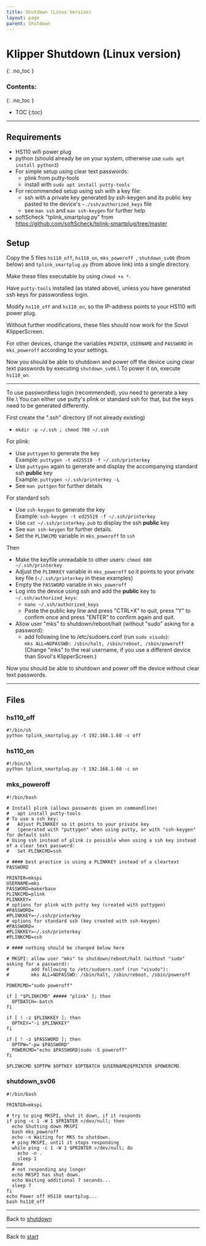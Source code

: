 ```yaml
---
title: Shutdown (Linux Version)
layout: page
parent: Shutdown
---
```

# Klipper Shutdown (Linux version)
{: .no_toc }
### Contents:
{: .no_toc }
- TOC
{:toc}
----

## Requirements
  * HS110 wifi power plug
  * python (should already be on your system, otherwise use `sudo apt install python3`)
  * For simple setup using clear text passwords:
    * plink from putty-tools
    * install with `sudo apt install putty-tools`
  * For recommended setup using ssh with a key file:
    * ssh with a private key generated by ssh-keygen and its public key pasted to the device's `~./ssh/authorized_keys` file
    * see `man ssh` and `man ssh-keygen` for further help
  * softScheck "tplink_smartplug.py" from <https://github.com/softScheck/tplink-smartplug/tree/master>

## Setup

Copy the 5 files `hs110_off`, `hs110_on`, `mks_poweroff `, `shutdown_sv06` (from below) and `tplink_smartplug.py` (from above link) into a single directory.

Make these files executable by using `chmod +x *`.

Have `putty-tools` installed (as stated above), unless you have generated ssh keys for passwordless login.

Modify `hs110_off` and `hs110_on`, so the IP-address points to your HS110 wifi power plug.

Without further modifications, these files should now work for the Sovol KlipperScreen.

For other devices, change the variables `PRINTER`, `USERNAME` and `PASSWORD` in `mks_poweroff` according to your settings.

Now you should be able to shutdown and power off the device using clear text passwords by executing `shutdown_sv06`.\\
To power it on, execute `hs110_on`.

----

To use passwordless login (recommended), you need to generate a key file.\\
You can either use putty's plink or standard ssh for that, but the keys need to be generated differently.

First create the ".ssh" directory (if not already existing)
  * `mkdir -p ~/.ssh ; chmod 700 ~/.ssh`

For plink:
  * Use `puttygen` to generate the key  
    Example: `puttygen -t ed25519 -f ~/.ssh/printerkey`
  * Use `puttygen` again to generate and display the accompanying standard ssh **public** key  
    Example: `puttygen ~/.ssh/printerkey -L`
  * See `man puttgen` for further details

For standard ssh:
  * Use `ssh-keygen` to generate the key  
    Example: `ssh-keygen -t ed25519 -f ~/.ssh/printerkey`
  * Use `cat ~/.ssh/printerkey.pub` to display the ssh **public** key
  * See `man ssh-keygen` for further details.
  * Set the `PLINKCMD` variable in `mks_poweroff` to `ssh`

Then
  * Make the keyfile unreadable to other users: `chmod 600 ~/.ssh/printerkey`
  * Adjust the `PLINKKEY` variable in `mks_poweroff` so it points to your private key file (`~/.ssh/printerkey` in these examples)
  * Empty the `PASSWORD` variable in `mks_poweroff`
  * Log into the device using ssh and add the **public** key to `~/.ssh/authorized_keys`:
    * `nano ~/.ssh/authorized_keys`
    * Paste the public key line and press "CTRL+X" to quit, press "Y" to confirm once and press "ENTER" to confirm again and quit.
  * Allow user "mks" to shutdown/reboot/halt (without "sudo" asking for a password):
    * add following line to /etc/sudoers.conf (run `sudo visudo`):  
      `mks ALL=NOPASSWD: /sbin/halt, /sbin/reboot, /sbin/poweroff`  
      (Change "mks" to the real username, if you use a different device than Sovol's KlipperScreen.)

Now you should be able to shutdown and power off the device without clear text passwords.

----

## Files

### hs110_off
```
#!/bin/sh
python tplink_smartplug.py -t 192.168.1.60 -c off
```

### hs110_on
```
#!/bin/sh
python tplink_smartplug.py -t 192.168.1.60 -c on
```

### mks_poweroff
```
#!/bin/bash

# Install plink (allows passwords given on commandline)
#   apt install putty-tools
# To use a ssh key:
#   Adjust PLINKKEY so it points to your private key
#   (generated with "puttygen" when using putty, or with "ssh-keygen" for default ssh)
# Using ssh instead of plink is possible when using a ssh key instead of a clear text password:
#   Set PLINKCMD=ssh

# #### best practice is using a PLINKKEY instead of a cleartext PASSWORD

PRINTER=mkspi
USERNAME=mks
PASSWORD=makerbase
PLINKCMD=plink
PLINKKEY=
# options for plink with putty key (created with puttygen)
#PASSWORD=
#PLINKKEY=~/.ssh/printerkey
# options for standard ssh (key created with ssh-keygen)
#PASSWORD=
#PLINKKEY=~/.ssh/printerkey
#PLINKCMD=ssh

# #### nothing should be changed below here

# MKSPI: allow user "mks" to shutdown/reboot/halt (without "sudo" asking for a password):
#        add following to /etc/sudoers.conf (run "visudo"):
#        mks ALL=NOPASSWD: /sbin/halt, /sbin/reboot, /sbin/poweroff

POWERCMD="sudo poweroff"

if [ "$PLINKCMD" ##### "plink" ]; then
  OPTBATCH=-batch
fi

if [ ! -z $PLINKKEY ]; then
  OPTKEY="-i $PLINKKEY"
fi

if [ ! -z $PASSWORD ]; then
  OPTPW="-pw $PASSWORD"
  POWERCMD="echo $PASSWORD|sudo -S poweroff"
fi

$PLINKCMD $OPTPW $OPTKEY $OPTBATCH $USERNAME@$PRINTER $POWERCMD
```

### shutdown_sv06 ###
```
#!/bin/bash

PRINTER=mkspi

# try to ping MKSPI, shut it down, if it responds
if ping -c 1 -W 1 $PRINTER >/dev/null; then
  echo Shutting down MKSPI
  bash mks_poweroff
  echo -n Waiting for MKS to shutdown.
  # ping MKSPI, until it stops responding
  while ping -c 1 -W 1 $PRINTER >/dev/null; do
    echo -n .
    sleep 1
  done
  # not responding any longer
  echo MKSPI has shut down.
  echo Waiting additional 7 seconds...
  sleep 7
fi
echo Power off HS110 smartplug...
bash hs110_off
```

----
Back to [shutdown](shutdown.html)

----
Back to [start](index.html)
